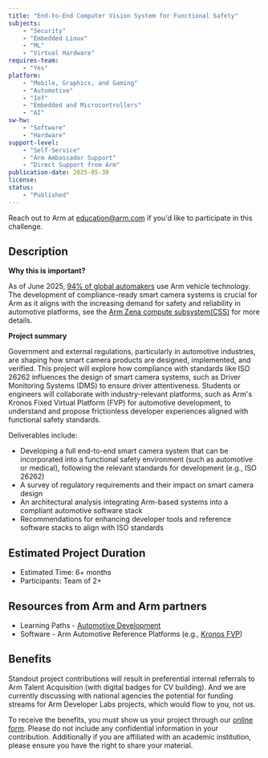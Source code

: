 ```yaml
---
title: "End-to-End Computer Vision System for Functional Safety"
subjects:
    - "Security"
    - "Embedded Linux"
    - "ML"
    - "Virtual Hardware"
requires-team:
    - "Yes"
platform:
    - "Mobile, Graphics, and Gaming"
    - "Automotive"
    - "IoT"
    - "Embedded and Microcontrollers"
    - "AI"
sw-hw:
    - "Software"
    - "Hardware"
support-level: 
    - "Self-Service"
    - "Arm Ambassador Support"
    - "Direct Support from Arm"
publication-date: 2025-05-30
license:
status:
    - "Published" 
---
```


Reach out to Arm at [education@arm.com](mailto:education@arm.com) if you'd like to participate in this challenge.


## Description  

**Why this is important?**

As of June 2025, [94% of global automakers](https://newsroom.arm.com/blog/arm-zena-css-ai-defined-vehicle-compute-platform) use Arm vehicle technology. The development of compliance-ready smart camera systems is crucial for Arm as it aligns with the increasing demand for safety and reliability in automotive platforms, see the [Arm Zena compute subsystem(CSS)](https://www.arm.com/products/automotive/compute-subsystems/zena) for more details. 

**Project summary**

Government and external regulations, particularly in automotive industries, are shaping how smart camera products are designed, implemented, and verified. This project will explore how compliance with standards like ISO 26262 influences the design of smart camera systems, such as Driver Monitoring Systems (DMS) to ensure driver attentiveness. Students or engineers will collaborate with industry-relevant platforms, such as Arm's Kronos Fixed Virtual Platform (FVP) for automotive development, to understand and propose frictionless developer experiences aligned with functional safety standards.

Deliverables include:
- Developing a full end-to-end smart camera system that can be incorporated into a functional safety environment (such as automotive or medical), following the relevant standards for development (e.g., ISO 26262)
- A survey of regulatory requirements and their impact on smart camera design
- An architectural analysis integrating Arm-based systems into a compliant automotive software stack
- Recommendations for enhancing developer tools and reference software stacks to align with ISO standards

## Estimated Project Duration  
- Estimated Time: 6+ months  
- Participants: Team of 2+

## Resources from Arm and Arm partners
- Learning Paths - [Automotive Development](https://www.arm.com/resources/learning-paths/automotive)   
- Software - Arm Automotive Reference Platforms (e.g., [Kronos FVP](https://arm-auto-solutions.docs.arm.com/en/v1.0/overview.html))  

## Benefits 

Standout project contributions will result in preferential internal referrals to Arm Talent Acquisition (with digital badges for CV building).  And we are currently discussing with national agencies the potential for funding streams for Arm Developer Labs projects, which would flow to you, not us.

To receive the benefits, you must show us your project through our [online form](https://forms.office.com/e/VZnJQLeRhD). Please do not include any confidential information in your contribution. Additionally if you are affiliated with an academic institution, please ensure you have the right to share your material.